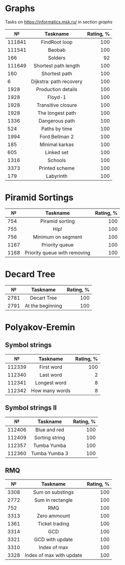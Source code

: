 # Graphs

Tasks on https://informatics.msk.ru/ in section *graphs*

| №      |        Taskname         | Rating, % |
|--------|:-----------------------:|----------:|
| 111841 |      FindRoot loop      |       100 |
| 111541 |         Baobab          |       100 |
| 166    |         Solders         |        92 |
| 111649 |  Shortest path length   |       100 |
| 160    |      Shortest path      |       100 |
| 6      | Dijkstra: path recovery |       100 |
| 1928   |   Production details    |       100 |
| 1928   |         Floyd-1         |       100 |
| 1928   |   Transitive closure    |       100 |
| 1928   |    The longest path     |       100 |
| 1336   |     Dangerous path      |       100 |
| 524    |      Paths by time      |       100 |
| 1994   |     Ford Bellman 2      |       100 |
| 185    |     Minimal karkas      |       100 |
| 605    |       Linked set        |       100 |
| 1316   |         Schools         |       100 |
| 3373   |     Printed scheme      |       100 |
| 179    |        Labyrinth        |       100 |


# Piramid Sortings

| №    |           Taskname           | Rating, % |
|------|:----------------------------:|----------:|
| 754  |       Piramid sorting        |       100 |
| 755  |             Hip!             |       100 |
| 756  |      Minimum on segment      |       100 |
| 1167 |        Priority queue        |       100 |
| 1168 | Priority queue with removing |       100 |

# Decard Tree

| №    |     Taskname     | Rating, % |
|------|:----------------:|----------:|
| 2781 |   Decart Tree    |       100 |
| 2791 | At the beginning |       100 |

# Polyakov-Eremin
## Symbol strings
| №      |    Taskname     | Rating, % |
|--------|:---------------:|----------:|
| 112339 |   First word    |       100 |
| 112340 |    Last word    |         2 |
| 112341 |  Longest word   |         8 |
| 112342 | How many words  |         8 |


## Symbol strings II
| №       |           Taskname           | Rating, % |
|---------|:----------------------------:|----------:|
| 112406  |         Blue and red         |       100 |
| 112409  |        Sorting string        |       100 |
| 112357  |         Tumba Yumba          |       100 |
| 112360  |        Tumba Yumba 3         |       100 |


## RMQ
| №    |     Taskname     | Rating, % |
|------|:----------------:|----------:|
| 3308 | Sum on substings |       100 |
| 2772 | Sum in rectangle |       100 |
| 752  |       RMQ        |       100 |
| 3313 |   Zero ammount   |       100 |
| 1361 |  Ticket trading  |       100 |
| 3314 |       GCD        |       100 |
| 3321 | GCD with update  |       100 |
| 3310 |   Index of max   |       100 |
| 3328 | Index of max with update  |       100 |